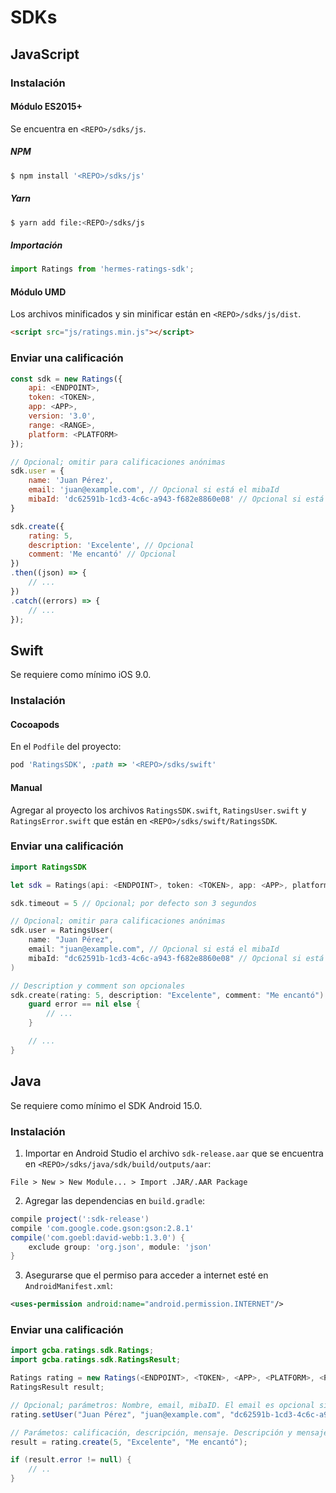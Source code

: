 # SDKs

## JavaScript

### Instalación

#### Módulo ES2015+

Se encuentra en `<REPO>/sdks/js`.

##### NPM

```bash
$ npm install '<REPO>/sdks/js'
```

##### Yarn

```bash
$ yarn add file:<REPO>/sdks/js
```

##### Importación

```javascript
import Ratings from 'hermes-ratings-sdk';
```

#### Módulo UMD

Los archivos minificados y sin minificar están en `<REPO>/sdks/js/dist`.

```html
<script src="js/ratings.min.js"></script>
```

### Enviar una calificación

```javascript
const sdk = new Ratings({
    api: <ENDPOINT>,
    token: <TOKEN>,
    app: <APP>,
    version: '3.0',
    range: <RANGE>,
    platform: <PLATFORM>
});

// Opcional; omitir para calificaciones anónimas
sdk.user = {
    name: 'Juan Pérez',
    email: 'juan@example.com', // Opcional si está el mibaId
    mibaId: 'dc62591b-1cd3-4c6c-a943-f682e8860e08' // Opcional si está el email
}

sdk.create({
    rating: 5,
    description: 'Excelente', // Opcional
    comment: 'Me encantó' // Opcional
})
.then((json) => {
    // ...
})
.catch((errors) => {
    // ...
});
```

## Swift

Se requiere como mínimo iOS 9.0.

### Instalación

#### Cocoapods

En el `Podfile` del proyecto:

```ruby
pod 'RatingsSDK', :path => '<REPO>/sdks/swift'
```

#### Manual

Agregar al proyecto los archivos `RatingsSDK.swift`, `RatingsUser.swift` y `RatingsError.swift` que están en `<REPO>/sdks/swift/RatingsSDK`.

### Enviar una calificación

```swift
import RatingsSDK
```

```swift
let sdk = Ratings(api: <ENDPOINT>, token: <TOKEN>, app: <APP>, platform: <PLATFORM>, range: <RANGE>)

sdk.timeout = 5 // Opcional; por defecto son 3 segundos

// Opcional; omitir para calificaciones anónimas
sdk.user = RatingsUser(
    name: "Juan Pérez",
    email: "juan@example.com", // Opcional si está el mibaId
    mibaId: "dc62591b-1cd3-4c6c-a943-f682e8860e08" // Opcional si está el email
)

// Description y comment son opcionales
sdk.create(rating: 5, description: "Excelente", comment: "Me encantó") { response, error in
    guard error == nil else {
        // ...
    }

    // ...
}
```

## Java

Se requiere como mínimo el SDK Android 15.0.

### Instalación

1. Importar en Android Studio el archivo `sdk-release.aar` que se encuentra en `<REPO>/sdks/java/sdk/build/outputs/aar`:
```
File > New > New Module... > Import .JAR/.AAR Package
```

2. Agregar las dependencias en `build.gradle`:
```groovy
compile project(':sdk-release')
compile 'com.google.code.gson:gson:2.8.1'
compile('com.goebl:david-webb:1.3.0') {
    exclude group: 'org.json', module: 'json'
}
```

3. Asegurarse que el permiso para acceder a internet esté en `AndroidManifest.xml`:
```xml
<uses-permission android:name="android.permission.INTERNET"/>
```

### Enviar una calificación

```java
import gcba.ratings.sdk.Ratings;
import gcba.ratings.sdk.RatingsResult;
```
```java
Ratings rating = new Ratings(<ENDPOINT>, <TOKEN>, <APP>, <PLATFORM>, <RANGE>);
RatingsResult result;

// Opcional; parámetros: Nombre, email, mibaID. El email es opcional si está el mibaId, y viceversa.
rating.setUser("Juan Pérez", "juan@example.com", "dc62591b-1cd3-4c6c-a943-f682e8860e08");

// Parámetos: calificación, descripción, mensaje. Descripción y mensaje son opcionales.
result = rating.create(5, "Excelente", "Me encantó");

if (result.error != null) {
    // ..
}
```
